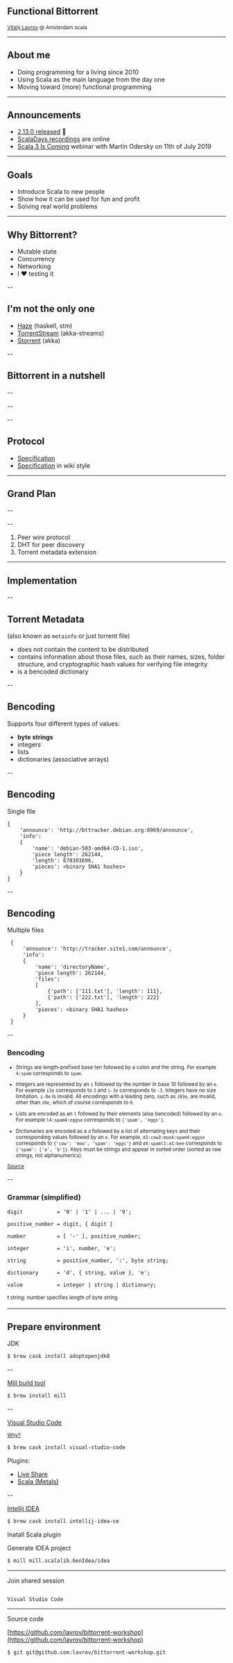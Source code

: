 ## Functional Bittorrent

<small>[Vitaly Lavrov](https://www.linkedin.com/in/vitaliy-lavrov-14b62042/) @ Amsterdam.scala</small>

---

## About me

- Doing programming for a living since 2010
- Using Scala as the main language from the day one
- Moving toward (more) functional programming

---

## Announcements

- [2.13.0 released](https://github.com/scala/scala/releases/tag/v2.13.0) 🎉
- [ScalaDays recordings](https://portal.klewel.com/watch/nice_url/scala-days-2019/) are online
- [Scala 3 Is Coming](https://info.lightbend.com/webinar-scala-3-is-coming-martin-odersky-shares-what-to-know-register.html) webinar with Martin Odersky on 11th of July 2019

---

## Goals

- Introduce Scala to new people
- Show how it can be used for fun and profit
- Solving real world problems

---

## Why Bittorrent?

- Mutable state
- Concurrency
- Networking
- I ❤️ testing it

--

## I'm not the only one

- [Haze](https://github.com/cronokirby/haze) (haskell, stm)
- [TorrentStream](https://github.com/Karasiq/torrentstream) (akka-streams)
- [Storrent](https://github.com/danluu/storrent) (akka)

--

## Bittorrent in a nutshell

--

<!-- .slide: data-background-size="900px" data-background="/assets/images/bittorrent-0/network-types.png" -->

--

<!-- .slide: data-background-size="900px" data-background="https://upload.wikimedia.org/wikipedia/commons/0/09/BitTorrent_network.svg" -->

--

## Protocol

- [Specification](https://www.bittorrent.org/beps/bep_0003.html)
- [Specification](https://wiki.theory.org/index.php/BitTorrentSpecification) in wiki style

---

## Grand Plan

--

<!-- .slide: data-background-size="900px" data-background="/assets/images/bittorrent-0/workflow.svg" -->

--

1. Peer wire protocol
2. DHT for peer discovery
3. Torrent metadata extension

---

## Implementation

--

## Torrent Metadata

(also known as `metainfo` or just torrent file)

- does not contain the content to be distributed
- contains information about those files, such as their names, sizes, folder structure, and cryptographic hash values for verifying file integrity
- is a bencoded dictionary

--

## Bencoding

Supports four different types of values:

- **byte strings**
- integers
- lists
- dictionaries (associative arrays)

--

## Bencoding

Single file
```
{
    'announce': 'http://bttracker.debian.org:6969/announce',
    'info':
    {
        'name': 'debian-503-amd64-CD-1.iso',
        'piece length': 262144,
        'length': 678301696,
        'pieces': <binary SHA1 hashes>
    }
}
```

--

## Bencoding

Multiple files
```
 {
     'announce': 'http://tracker.site1.com/announce',
     'info':
     {
         'name': 'directoryName',
         'piece length': 262144,
         'files':
         [
             {'path': ['111.txt'], 'length': 111},
             {'path': ['222.txt'], 'length': 222}
         ],
         'pieces': <binary SHA1 hashes>
     }
 }
```

--

### Bencoding

<small>

- Strings are length-prefixed base ten followed by a colon and the string. For example `4:spam` corresponds to `spam`.

- Integers are represented by an `i` followed by the number in base 10 followed by an `e`. For example `i3e` corresponds to `3` and `i-3e` corresponds to `-3`. Integers have no size limitation. `i-0e` is invalid. All encodings with a leading zero, such as `i03e`, are invalid, other than `i0e`, which of course corresponds to `0`.

- Lists are encoded as an `l` followed by their elements (also bencoded) followed by an `e`. For example `l4:spam4:eggse` corresponds to `['spam', 'eggs']`.

- Dictionaries are encoded as a `d` followed by a list of alternating keys and their corresponding values followed by an `e`. For example, `d3:cow3:moo4:spam4:eggse` corresponds to `{'cow': 'moo', 'spam': 'eggs'}` and `d4:spaml1:a1:bee` corresponds to `{'spam': ['a', 'b']}`. Keys must be strings and appear in sorted order (sorted as raw strings, not alphanumerics).

[Source](https://www.bittorrent.org/beps/bep_0003.html)

</small>

--

### Grammar (simplified)


```
digit           = '0' | '1' | ... | '9';

positive_number = digit, { digit }

number          = [ '-' ], positive_number;

integer         = 'i', number, 'e';

string          = positive_number, ':', byte string;

dictionary      = 'd', { string, value }, 'e';

value           = integer | string | dictionary;
```

<small>
❗ string: number specifies length of byte string
</small>

---

## Prepare environment

JDK

```sh
$ brew cask install adoptopenjdk8
```

--

[Mill build tool](http://www.lihaoyi.com/mill/)

```sh
$ brew install mill
```

--

[Visual Studio Code](https://code.visualstudio.com/Download)

<small>[Why?](https://portal.klewel.com/watch/webcast/scala-days-2019/talk/8/)</small>

```sh
$ brew cask install visual-studio-code
```
Plugins:
- [Live Share](https://visualstudio.microsoft.com/services/live-share/)
- [Scala (Metals)](https://marketplace.visualstudio.com/items?itemName=scalameta.metals)


--

[Intellij IDEA](https://www.jetbrains.com/idea/download/index.html)

```sh
$ brew cask install intellij-idea-ce
```

Inatall Scala plugin

Generate IDEA project

```sh
$ mill mill.scalalib.GenIdea/idea
```

---

Join shared session

<img width="200px" data-src="/assets/images/bittorrent-0/vscode-logo.png">

`Visual Studio Code`

---

Source code

[https://github.com/lavrov/bittorrent-workshop](https://github.com/lavrov/bittorrent-workshop)

```
$ git git@github.com:lavrov/bittorrent-workshop.git
```
